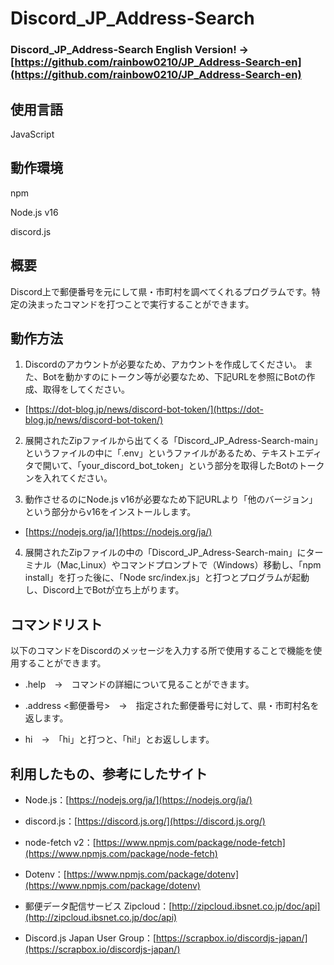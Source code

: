 # Discord_JP_Address-Search

### Discord_JP_Address-Search English Version! → [https://github.com/rainbow0210/JP_Address-Search-en](https://github.com/rainbow0210/JP_Address-Search-en)
<!--このプログラムは自分が所属している大学のプログラミングコンテストで作った作品です。!-->

## 使用言語
JavaScript

## 動作環境
npm

Node.js v16

discord.js

## 概要

Discord上で郵便番号を元にして県・市町村を調べてくれるプログラムです。特定の決まったコマンドを打つことで実行することができます。

## 動作方法
1. Discordのアカウントが必要なため、アカウントを作成してください。
また、Botを動かすのにトークン等が必要なため、下記URLを参照にBotの作成、取得をしてください。

* [https://dot-blog.jp/news/discord-bot-token/](https://dot-blog.jp/news/discord-bot-token/)

2. 展開されたZipファイルから出てくる「Discord_JP_Adress-Search-main」というファイルの中に「.env」というファイルがあるため、テキストエディタで開いて、「your_discord_bot_token」という部分を取得したBotのトークンを入れてください。

3. 動作させるのにNode.js v16が必要なため下記URLより「他のバージョン」という部分からv16をインストールします。

* [https://nodejs.org/ja/](https://nodejs.org/ja/)

4. 展開されたZipファイルの中の「Discord_JP_Adress-Search-main」にターミナル（Mac,Linux）やコマンドプロンプトで（Windows）移動し、「npm install」を打った後に、「Node src/index.js」と打つとプログラムが起動し、Discord上でBotが立ち上がります。

## コマンドリスト
以下のコマンドをDiscordのメッセージを入力する所で使用することで機能を使用することができます。

* .help　→　コマンドの詳細について見ることができます。

* .address <郵便番号>　→　指定された郵便番号に対して、県・市町村名を返します。

* hi　→　「hi」と打つと、「hi!」とお返しします。

## 利用したもの、参考にしたサイト

* Node.js：[https://nodejs.org/ja/](https://nodejs.org/ja/)

* discord.js：[https://discord.js.org/](https://discord.js.org/)

* node-fetch v2：[https://www.npmjs.com/package/node-fetch](https://www.npmjs.com/package/node-fetch)

* Dotenv：[https://www.npmjs.com/package/dotenv](https://www.npmjs.com/package/dotenv)

* 郵便データ配信サービス Zipcloud：[http://zipcloud.ibsnet.co.jp/doc/api](http://zipcloud.ibsnet.co.jp/doc/api)

* Discord.js Japan User Group：[https://scrapbox.io/discordjs-japan/](https://scrapbox.io/discordjs-japan/)
